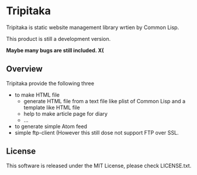 # Tripitaka

Tripitaka is static website management library wrtien by Common Lisp.

This product is still a development version.

**Maybe many bugs are still included. X(**

## Overview

Tripitaka provide the following three

* to make HTML file
    * generate HTML file from a text file like plist of Common Lisp and a template like HTML file
    * help to make article page for diary
    * ...
* to generate simple Atom feed
* simple ftp-client (However this still dose not support FTP over SSL.

## License

This software is released under the MIT License, please check LICENSE.txt.